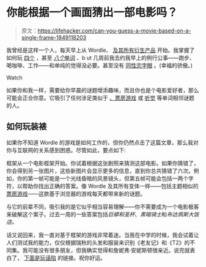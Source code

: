 # 你能根据一个画面猜出一部电影吗？

> 原文：<https://lifehacker.com/can-you-guess-a-movie-based-on-a-single-frame-1849118203>

我曾经是这样一个人，每天早上从 Wordle、 [及其所有衍生产品](https://lifehacker.com/the-10-best-wordle-alternatives-ranked-by-difficulty-1848859009) 开始。我掌握了如何玩 [四个](https://lifehacker.com/you-should-try-quordle-if-youre-too-good-at-wordle-1848540319) ，甚至 [*八个*单词](https://kotaku.com/wordle-dordle-quordle-octordle-word-game-browser-puzzle-1848593721) 、b ut 几周前我去约我早上的例行公事——跑步、喝咖啡、工作——和单纯的觉得没必要。甚至没有 [同性恋字眼](https://lifehacker.com/6-wordle-esque-games-that-are-just-as-good-or-better-1848426197/slides/5) 。(幸福的骄傲。)

Watch

如果你和我一样，需要给你早晨的谜题增添趣味，而且你也是个电影爱好者，那么可能会正合你意。它吸引了任何涉足类似于 [、票房游戏](https://boxofficega.me/) 或 [听觉](https://lifehacker.com/finally-there-s-a-wordle-clone-for-music-lovers-1848649747) 等单词相邻谜题的人。

## 如何玩装裱

如果你不知道 Wordle 的游戏是如何工作的，但你仍然点击了这篇文章，那么我对你与互联网的关系感到困惑。尽管如此，要点如下:

框架从一个电影框架开始。你试着根据这张剧照来猜测这部电影。如果你猜错了，你会得到另一张图片，这些新图片会显示更多的信息，直到你总共猜错了六次。例如，你的第一帧可能是一个光线昏暗的风景镜头，但第五帧可能会包括一两个字符，以帮助你找出正确的答案。像 Wordle 及其所有变体一样——包括主题相似的 [票房游戏](https://boxofficega.me/)——这款基于浏览器的游戏每天都带来新的谜题。

与它的前辈不同，吸引我的是它似乎相当容易理解——你不需要成为一个电影极客来破解这个案子。过去一周的一些答案包括*巨蟒和圣杯*、*黑暗骑士*和*布达佩斯大饭店。*

话又说回来，我一直对基于框架的游戏非常着迷。当我在中学的时候，我会试着让人们测试我的能力，仅仅根据瑞秋的头发和服装来识别《老友记》和《T2》的不同集。我可能没有很多朋友，但我确实觉得和詹妮弗·安妮斯顿很亲近。说完就表白了， [下面是玩诬陷](https://framed.wtf/) 的链接。祝你好运。